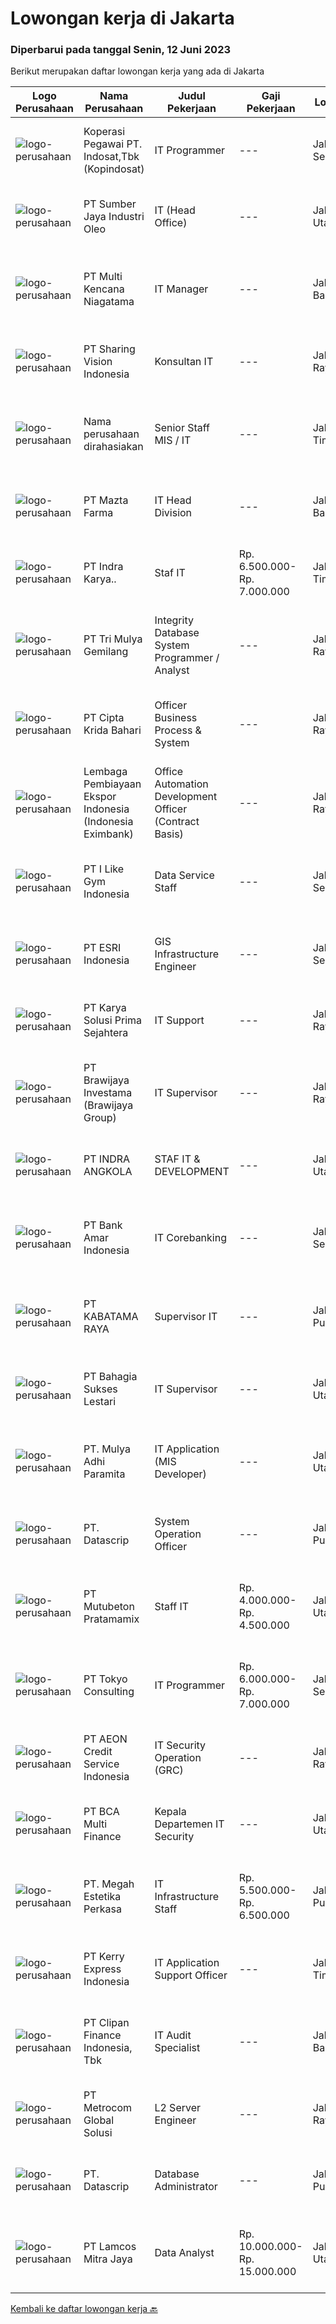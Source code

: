 
  # Lowongan kerja di Jakarta

  ### Diperbarui pada tanggal Senin, 12 Juni 2023

  Berikut merupakan daftar lowongan kerja yang ada di Jakarta

  |Logo Perusahaan | Nama Perusahaan | Judul Pekerjaan | Gaji Pekerjaan | Lokasi | Deskripsi | Tanggal diunggah | Pranala |
  | -------------- | --------------- | --------------- | --------- | --------- | -------------- | ------- | ----------- |
  |![logo-perusahaan](https://image-service-cdn.seek.com.au/4b9964dd5c6e1aae49929597f79096c251335d38/ee4dce1061f3f616224767ad58cb2fc751b8d2dc)|Koperasi Pegawai PT. Indosat,Tbk (Kopindosat)|IT Programmer|---|Jakarta Selatan|Deskripsi Pekerjaan: Membuat dan mengupdate aplikasi Web maupun API operasional support Support pemrograman Android &amp; IOS Membantu helpdesk...|Senin, 12 Juni 2023|https://www.jobstreet.co.id/id/job/it-programmer-4367495?token=0~7a8d0e2f-e1dd-4012-a757-8f8a2692cf77&sectionRank=1&jobId=jobstreet-id-job-4367495|
|![logo-perusahaan](https://image-service-cdn.seek.com.au/58ad3b1420969d35d32a5eb360c73c2684f545e2/ee4dce1061f3f616224767ad58cb2fc751b8d2dc)|PT Sumber Jaya Industri Oleo|IT (Head Office)|---|Jakarta Utara|Kualifikasi :1.      Pendidikan minimal S1 bidang IT dengan IPK minimal 3.002.      Berpengalaman dalam bidangnya minimal 3 (tiga)...|Jumat, 09 Juni 2023|https://www.jobstreet.co.id/id/job/it-head-office-4366332?token=0~7a8d0e2f-e1dd-4012-a757-8f8a2692cf77&sectionRank=2&jobId=jobstreet-id-job-4366332|
|![logo-perusahaan](https://image-service-cdn.seek.com.au/8611e286c995dc3ee425913965eda0c66f3a2eb6/ee4dce1061f3f616224767ad58cb2fc751b8d2dc)|PT Multi Kencana Niagatama|IT Manager|---|Jakarta Barat|IT ManagerJob Descriptions : Working together with management and technical team to build a stable and high performance system that suit to business...|Jumat, 09 Juni 2023|https://www.jobstreet.co.id/id/job/it-manager-4365629?token=0~7a8d0e2f-e1dd-4012-a757-8f8a2692cf77&sectionRank=3&jobId=jobstreet-id-job-4365629|
|![logo-perusahaan](https://image-service-cdn.seek.com.au/7630e62f8d0112d908db085dcc26e9ab17ebf05f/ee4dce1061f3f616224767ad58cb2fc751b8d2dc)|PT Sharing Vision Indonesia|Konsultan IT|---|Jakarta Raya|PT Sharing Vision Indonesia membutuhkan beberapa orang talent minimal S1/D4/S2 dari Teknik Informatika/Sistem Teknologi Informasi/Teknik...|Jumat, 09 Juni 2023|https://www.jobstreet.co.id/id/job/konsultan-it-4355313?token=0~7a8d0e2f-e1dd-4012-a757-8f8a2692cf77&sectionRank=4&jobId=jobstreet-id-job-4355313|
|![logo-perusahaan](https://i.ibb.co/sqvTCh9/112815900-stock-vector-no-image-available-icon-flat-vector.webp)|Nama perusahaan dirahasiakan|Senior Staff MIS / IT|---|Jakarta Timur|Mahir membuat SQL Report Maintenance ERP Pemograman PHP atau Java Troubleshooting Application ERP Troubleshooting software computer Memberikan bantuan...|Jumat, 09 Juni 2023|https://www.jobstreet.co.id/id/job/senior-staff-mis-it-4346758?token=0~7a8d0e2f-e1dd-4012-a757-8f8a2692cf77&sectionRank=5&jobId=jobstreet-id-job-4346758|
|![logo-perusahaan](https://image-service-cdn.seek.com.au/261b52bb25fb07b501df56f437b7453315caf8a7/ee4dce1061f3f616224767ad58cb2fc751b8d2dc)|PT Mazta Farma|IT Head Division|---|Jakarta Barat|Qualification Candidate must possess at least a Bachelor's Degree, Information System or equivalent. More than 5 years of Project Management...|Kamis, 08 Juni 2023|https://www.jobstreet.co.id/id/job/it-head-division-4364897?token=0~7a8d0e2f-e1dd-4012-a757-8f8a2692cf77&sectionRank=6&jobId=jobstreet-id-job-4364897|
|![logo-perusahaan](https://image-service-cdn.seek.com.au/ad07bd60a1d3a87482d1f8eca44aeb7676f37628/ee4dce1061f3f616224767ad58cb2fc751b8d2dc)|PT Indra Karya..|Staf IT|Rp. 6.500.000-Rp. 7.000.000|Jakarta Timur|Menjalankan dan memastikan tata kelola IT Perusahaan sudah sesuai dengan standar IT Governance. Melakukan training dan konsultasi terhadap sistem ERP...|Rabu, 07 Juni 2023|https://www.jobstreet.co.id/id/job/staf-it-4363339?token=0~7a8d0e2f-e1dd-4012-a757-8f8a2692cf77&sectionRank=7&jobId=jobstreet-id-job-4363339|
|![logo-perusahaan](https://i.ibb.co/sqvTCh9/112815900-stock-vector-no-image-available-icon-flat-vector.webp)|PT Tri Mulya Gemilang|Integrity Database System Programmer / Analyst|---|Jakarta Raya|Job Descriptions: Develop, maintain, and improve database management system. Develop system to control circulation of reports, drawings, and technical...|Sabtu, 10 Juni 2023|https://www.jobstreet.co.id/id/job/integrity-database-system-programmer-analyst-4349892?token=0~7a8d0e2f-e1dd-4012-a757-8f8a2692cf77&sectionRank=8&jobId=jobstreet-id-job-4349892|
|![logo-perusahaan](https://image-service-cdn.seek.com.au/062d171e9a4bc45a3f6e833eeafc128d0bf48a20/ee4dce1061f3f616224767ad58cb2fc751b8d2dc)|PT Cipta Krida Bahari|Officer Business Process & System|---|Jakarta Raya|Tugas dan Tanggung Jawab: Analisa kesesuaian aktual bisnis proses dengan strategi perusahaan, standardisasi, kebutuhan user, dan dokumentasi proses...|Jumat, 09 Juni 2023|https://www.jobstreet.co.id/id/job/officer-business-process-system-4366442?token=0~7a8d0e2f-e1dd-4012-a757-8f8a2692cf77&sectionRank=9&jobId=jobstreet-id-job-4366442|
|![logo-perusahaan](https://image-service-cdn.seek.com.au/773d024273a75dc30f2b66b80512eb7554e04957/ee4dce1061f3f616224767ad58cb2fc751b8d2dc)|Lembaga Pembiayaan Ekspor Indonesia (Indonesia Eximbank)|Office Automation Development Officer (Contract Basis)|---|Jakarta Raya|Responsible: Assist on developing Information System and Technology in line with updated regulation and business development. Assist on project...|Jumat, 09 Juni 2023|https://www.jobstreet.co.id/id/job/office-automation-development-officer-contract-basis-4348069?token=0~7a8d0e2f-e1dd-4012-a757-8f8a2692cf77&sectionRank=10&jobId=jobstreet-id-job-4348069|
|![logo-perusahaan](https://image-service-cdn.seek.com.au/680f33e799ce61e62b772be88cd7241ac9502e1a/ee4dce1061f3f616224767ad58cb2fc751b8d2dc)|PT I Like Gym Indonesia|Data Service Staff|---|Jakarta Selatan|JOB DESCRIPTION Memverikasi/memeriksa dokumen penjualan dan seluruh transaksi dari Akademi dan memproses disistem. Melaporkan ke atasan jika menemukan...|Jumat, 09 Juni 2023|https://www.jobstreet.co.id/id/job/data-service-staff-4365212?token=0~7a8d0e2f-e1dd-4012-a757-8f8a2692cf77&sectionRank=11&jobId=jobstreet-id-job-4365212|
|![logo-perusahaan](https://image-service-cdn.seek.com.au/1240fb273c0267a50b55263835079deaf9108785/ee4dce1061f3f616224767ad58cb2fc751b8d2dc)|PT ESRI Indonesia|GIS Infrastructure Engineer|---|Jakarta Selatan|Core Responsibilities: Implementing enterprise infrastructure GIS platform solutions. Troubleshoots issues with minimal guidance, identifies...|Jumat, 09 Juni 2023|https://www.jobstreet.co.id/id/job/gis-infrastructure-engineer-4366256?token=0~7a8d0e2f-e1dd-4012-a757-8f8a2692cf77&sectionRank=12&jobId=jobstreet-id-job-4366256|
|![logo-perusahaan](https://image-service-cdn.seek.com.au/bb0f2c313297f2db3d497466b95d7da85644edc0/ee4dce1061f3f616224767ad58cb2fc751b8d2dc)|PT Karya Solusi Prima Sejahtera|IT Support|---|Jakarta Raya|Kualifikasi : Usia Maksimal 27 tahun Pendidikan minimal S1 Teknik Informatika atau jurusan relevan lainnya IPK minimal 3.00 Memiliki pengalaman di...|Senin, 12 Juni 2023|https://www.jobstreet.co.id/id/job/it-support-4367543?token=0~7a8d0e2f-e1dd-4012-a757-8f8a2692cf77&sectionRank=13&jobId=jobstreet-id-job-4367543|
|![logo-perusahaan](https://image-service-cdn.seek.com.au/719ea8857c4ccdce0d1e389adda9e34d5061cebb/ee4dce1061f3f616224767ad58cb2fc751b8d2dc)|PT Brawijaya Investama (Brawijaya Group)|IT Supervisor|---|Jakarta Raya|Diutamakan lulusan S1 Sistem Informatika / IT Pengalaman minimal 3 tahun di posisi yang sama (diutamakan pengalaman menggunakan teraMedik) Diutamakan...|Senin, 12 Juni 2023|https://www.jobstreet.co.id/id/job/it-supervisor-4367638?token=0~7a8d0e2f-e1dd-4012-a757-8f8a2692cf77&sectionRank=14&jobId=jobstreet-id-job-4367638|
|![logo-perusahaan](https://image-service-cdn.seek.com.au/195cc2407d0cefcb924ae36b03dbfc1c17ee5cb3/ee4dce1061f3f616224767ad58cb2fc751b8d2dc)|PT INDRA ANGKOLA|STAF IT & DEVELOPMENT|---|Jakarta Utara|Apakah Anda menyukai tantangan berkarir di fast-growing company dengan sertifikasi ISO 9001 &amp; 45001 ?Jadilah Staf IT &amp; Development di Indra...|Minggu, 11 Juni 2023|https://www.jobstreet.co.id/id/job/staf-it-development-4350110?token=0~7a8d0e2f-e1dd-4012-a757-8f8a2692cf77&sectionRank=15&jobId=jobstreet-id-job-4350110|
|![logo-perusahaan](https://image-service-cdn.seek.com.au/9625c640f7f9851bf6d68dd85efe60504bcfc6d5/ee4dce1061f3f616224767ad58cb2fc751b8d2dc)|PT Bank Amar Indonesia|IT Corebanking|---|Jakarta Selatan|Tanggung Jawab: Melaksanakan pekerjaan dalam rangka mendukung operasional aplikasi core banking beserta pendukungnya (Switching, Card Management...|Minggu, 11 Juni 2023|https://www.jobstreet.co.id/id/job/it-corebanking-4367327?token=0~7a8d0e2f-e1dd-4012-a757-8f8a2692cf77&sectionRank=16&jobId=jobstreet-id-job-4367327|
|![logo-perusahaan](https://image-service-cdn.seek.com.au/1799d284a5a61d2c0fde27a48ebf0e3838271bbb/ee4dce1061f3f616224767ad58cb2fc751b8d2dc)|PT KABATAMA RAYA|Supervisor IT|---|Jakarta Pusat|SUPERVISOR ITJob Desc : Optimalisasi Program Accurate Dekstop melakukan Backup Management Budgeting IT Departement Manage Server (Antivirus &amp;...|Jumat, 09 Juni 2023|https://www.jobstreet.co.id/id/job/supervisor-it-4363343?token=0~7a8d0e2f-e1dd-4012-a757-8f8a2692cf77&sectionRank=17&jobId=jobstreet-id-job-4363343|
|![logo-perusahaan](https://image-service-cdn.seek.com.au/23fd23ba5ac6a61d99b4de7f4af8cc6c8a030c21/ee4dce1061f3f616224767ad58cb2fc751b8d2dc)|PT Bahagia Sukses Lestari|IT Supervisor|---|Jakarta Utara|Job Descriptions: Conducting preventive and corrective actions regarding to the technical issues/ troubleshooting that can be faced by the users, this...|Jumat, 09 Juni 2023|https://www.jobstreet.co.id/id/job/it-supervisor-4365900?token=0~7a8d0e2f-e1dd-4012-a757-8f8a2692cf77&sectionRank=18&jobId=jobstreet-id-job-4365900|
|![logo-perusahaan](https://image-service-cdn.seek.com.au/5345956b03c6ad6ec1f65fe33b2bf352fb008bac/ee4dce1061f3f616224767ad58cb2fc751b8d2dc)|PT. Mulya Adhi Paramita|IT Application (MIS Developer)|---|Jakarta Utara|Responsibility: Reports to Development Team Leader Develop and Implement Application based on Technical Specification Implement Enhancements if...|Minggu, 11 Juni 2023|https://www.jobstreet.co.id/id/job/it-application-mis-developer-4356968?token=0~7a8d0e2f-e1dd-4012-a757-8f8a2692cf77&sectionRank=19&jobId=jobstreet-id-job-4356968|
|![logo-perusahaan](https://image-service-cdn.seek.com.au/4ad2ce3d10159bc989abf48a6e77892b4a467bd7/ee4dce1061f3f616224767ad58cb2fc751b8d2dc)|PT. Datascrip|System Operation Officer|---|Jakarta Pusat|Tugas dan Tanggung Jawab:   Memelihara ERP dan aplikasi internal yang digunakan oleh perusahaan Memberikan support dan melakukan analisa terhadap...|Minggu, 11 Juni 2023|https://www.jobstreet.co.id/id/job/system-operation-officer-4356666?token=0~7a8d0e2f-e1dd-4012-a757-8f8a2692cf77&sectionRank=20&jobId=jobstreet-id-job-4356666|
|![logo-perusahaan](https://image-service-cdn.seek.com.au/c96b397eb825256b69ba0ae6266a82d48ab81bd8/ee4dce1061f3f616224767ad58cb2fc751b8d2dc)|PT Mutubeton Pratamamix|Staff IT|Rp. 4.000.000-Rp. 4.500.000|Jakarta Utara|Pendidikan Minimal D3 management Informatika/ Tekni Informatika/Sistem Informatika/ Ilmu Komputer Usia Minimal 28 Tahun Memiliki Kemampuan Untuk...|Jumat, 09 Juni 2023|https://www.jobstreet.co.id/id/job/staff-it-4366354?token=0~7a8d0e2f-e1dd-4012-a757-8f8a2692cf77&sectionRank=21&jobId=jobstreet-id-job-4366354|
|![logo-perusahaan](https://image-service-cdn.seek.com.au/398d09d68ce6f1f8f72ffcf876f8eeeaff586537/ee4dce1061f3f616224767ad58cb2fc751b8d2dc)|PT Tokyo Consulting|IT Programmer|Rp. 6.000.000-Rp. 7.000.000|Jakarta Selatan|Responsibilities : Integrate individual software solutions to higher level systems Transform software designs and specifications into high functioning...|Senin, 12 Juni 2023|https://www.jobstreet.co.id/id/job/it-programmer-4367581?token=0~7a8d0e2f-e1dd-4012-a757-8f8a2692cf77&sectionRank=22&jobId=jobstreet-id-job-4367581|
|![logo-perusahaan](https://image-service-cdn.seek.com.au/bac54f72a66472d735ca850d3d51b1bcbb05de57/ee4dce1061f3f616224767ad58cb2fc751b8d2dc)|PT AEON Credit Service Indonesia|IT Security Operation (GRC)|---|Jakarta Raya|Job Descriptions: Provide threat and vulnerability analysis as well as security advisory services Analyze and respond timely to software and hardware...|Minggu, 11 Juni 2023|https://www.jobstreet.co.id/id/job/it-security-operation-grc-4356264?token=0~7a8d0e2f-e1dd-4012-a757-8f8a2692cf77&sectionRank=23&jobId=jobstreet-id-job-4356264|
|![logo-perusahaan](https://image-service-cdn.seek.com.au/9069345b370eaba4fc9923aca0acfb1e585edc60/ee4dce1061f3f616224767ad58cb2fc751b8d2dc)|PT BCA Multi Finance|Kepala Departemen IT Security|---|Jakarta Utara|Job Responsibilities: Analysis and improving the effectiveness of Information Technology Security Established appropriate security process and...|Minggu, 11 Juni 2023|https://www.jobstreet.co.id/id/job/kepala-departemen-it-security-4357068?token=0~7a8d0e2f-e1dd-4012-a757-8f8a2692cf77&sectionRank=24&jobId=jobstreet-id-job-4357068|
|![logo-perusahaan](https://image-service-cdn.seek.com.au/9bdb72a185e2528617a98065d77f6f503078ce56/ee4dce1061f3f616224767ad58cb2fc751b8d2dc)|PT. Megah Estetika Perkasa|IT Infrastructure Staff|Rp. 5.500.000-Rp. 6.500.000|Jakarta Pusat|Memonitoring Server dan Jaringan Maintenance dan Setup Jaringan dan Server Melakukan dokumentas IT Infrastructure Kualifikasi: Pendidikan terakhir S1...|Jumat, 09 Juni 2023|https://www.jobstreet.co.id/id/job/it-infrastructure-staff-4366123?token=0~7a8d0e2f-e1dd-4012-a757-8f8a2692cf77&sectionRank=25&jobId=jobstreet-id-job-4366123|
|![logo-perusahaan](https://image-service-cdn.seek.com.au/72e4173705bcab1ef42bc18021013bbe46ee65d1/ee4dce1061f3f616224767ad58cb2fc751b8d2dc)|PT Kerry Express Indonesia|IT Application Support Officer|---|Jakarta Timur|Application Support roles are responding to the technical problems that occur abruptly and require immediate solutions. The following duties and...|Jumat, 09 Juni 2023|https://www.jobstreet.co.id/id/job/it-application-support-officer-4365710?token=0~7a8d0e2f-e1dd-4012-a757-8f8a2692cf77&sectionRank=26&jobId=jobstreet-id-job-4365710|
|![logo-perusahaan](https://image-service-cdn.seek.com.au/b05d3fa911fcd97f3d6aea83da9b16898bf93530/ee4dce1061f3f616224767ad58cb2fc751b8d2dc)|PT Clipan Finance Indonesia, Tbk|IT Audit Specialist|---|Jakarta Barat|Merencanakan dan melakukan audit terhadap kontrol keamanan Teknologi Informasi dan memastikan kepatuhannya terhadap kebijakan perusahaan. Mengkaji...|Jumat, 09 Juni 2023|https://www.jobstreet.co.id/id/job/it-audit-specialist-4347170?token=0~7a8d0e2f-e1dd-4012-a757-8f8a2692cf77&sectionRank=27&jobId=jobstreet-id-job-4347170|
|![logo-perusahaan](https://image-service-cdn.seek.com.au/ff4cb1233a290f926d9dced69b6a50ab8b087e47/ee4dce1061f3f616224767ad58cb2fc751b8d2dc)|PT Metrocom Global Solusi|L2 Server Engineer|---|Jakarta Raya|Qualifications: Minimal Bachelor's degree or Diploma degree in Computer Engineering, Computer Science, Information Technology, or equivalent; 2 years...|Sabtu, 10 Juni 2023|https://www.jobstreet.co.id/id/job/l2-server-engineer-4349279?token=0~7a8d0e2f-e1dd-4012-a757-8f8a2692cf77&sectionRank=28&jobId=jobstreet-id-job-4349279|
|![logo-perusahaan](https://image-service-cdn.seek.com.au/4ad2ce3d10159bc989abf48a6e77892b4a467bd7/ee4dce1061f3f616224767ad58cb2fc751b8d2dc)|PT. Datascrip|Database Administrator|---|Jakarta Pusat|Tugas dan Tanggung Jawab:  Melakukan instalasi, konfigurasi, pemeliharaan dan monitoring database, termasuk server windows dan storage Melakukan...|Minggu, 11 Juni 2023|https://www.jobstreet.co.id/id/job/database-administrator-4356655?token=0~7a8d0e2f-e1dd-4012-a757-8f8a2692cf77&sectionRank=29&jobId=jobstreet-id-job-4356655|
|![logo-perusahaan](https://image-service-cdn.seek.com.au/772e06018e9f2f460088b48fcf2b25cb67796bd6/ee4dce1061f3f616224767ad58cb2fc751b8d2dc)|PT Lamcos Mitra Jaya|Data Analyst|Rp. 10.000.000-Rp. 15.000.000|Jakarta Utara|Deskripsi Pekerjaan Recommend actions by analyzing and interpreting data and making comparative analyses; studying proposed changes in methods and...|Jumat, 09 Juni 2023|https://www.jobstreet.co.id/id/job/data-analyst-4366672?token=0~7a8d0e2f-e1dd-4012-a757-8f8a2692cf77&sectionRank=30&jobId=jobstreet-id-job-4366672|


  [Kembali ke daftar lowongan kerja 🔙](../README.md#daftar-lowongan-kerja)
  
